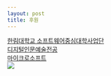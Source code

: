 ```yaml
---
layout: post
title: 후원
---
```


[한림대학교 소프트웨어중심대학사업단](http://hlsw.hallym.ac.kr)                    
[디지털인문예술전공](https://sites.google.com/view/dah-hallym)             
[마이크로소프트](https://www.microsoft.com/ko-kr)           
<img src='http://drive.google.com/uc?export=view&id=1EKr_MRA-iv3AiI635dhLYlV3Ha3ctZBF' /><br>        